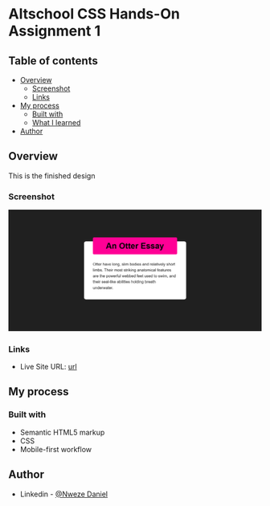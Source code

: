 # Altschool CSS Hands-On Assignment 1

## Table of contents

- [Overview](#overview)
  - [Screenshot](#screenshot)
  - [Links](#links)
- [My process](#my-process)
  - [Built with](#built-with)
  - [What I learned](#what-i-learned)
- [Author](#author)

## Overview

This is the finished design

### Screenshot

![](./assets/Screenshot.png)

### Links

- Live Site URL: [url]()

## My process

### Built with

- Semantic HTML5 markup
- CSS
- Mobile-first workflow

## Author

- Linkedin - [@Nweze Daniel](https://www.linkedin.com/in/daniel-nweze-017909214/)
